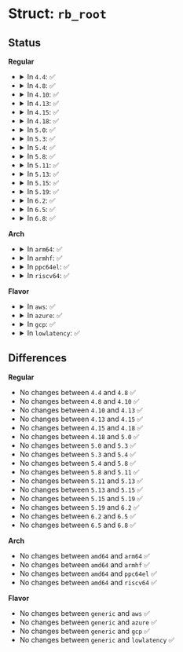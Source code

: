 # Struct: <code>rb_root</code>

## Status
<b>Regular</b>
<ul>
<li>
<details>
<summary>In <code>4.4</code>: ✅</summary>

```c
struct rb_root {
    struct rb_node *rb_node;
};
```
</details>
</li>
<li>
<details>
<summary>In <code>4.8</code>: ✅</summary>

```c
struct rb_root {
    struct rb_node *rb_node;
};
```
</details>
</li>
<li>
<details>
<summary>In <code>4.10</code>: ✅</summary>

```c
struct rb_root {
    struct rb_node *rb_node;
};
```
</details>
</li>
<li>
<details>
<summary>In <code>4.13</code>: ✅</summary>

```c
struct rb_root {
    struct rb_node *rb_node;
};
```
</details>
</li>
<li>
<details>
<summary>In <code>4.15</code>: ✅</summary>

```c
struct rb_root {
    struct rb_node *rb_node;
};
```
</details>
</li>
<li>
<details>
<summary>In <code>4.18</code>: ✅</summary>

```c
struct rb_root {
    struct rb_node *rb_node;
};
```
</details>
</li>
<li>
<details>
<summary>In <code>5.0</code>: ✅</summary>

```c
struct rb_root {
    struct rb_node *rb_node;
};
```
</details>
</li>
<li>
<details>
<summary>In <code>5.3</code>: ✅</summary>

```c
struct rb_root {
    struct rb_node *rb_node;
};
```
</details>
</li>
<li>
<details>
<summary>In <code>5.4</code>: ✅</summary>

```c
struct rb_root {
    struct rb_node *rb_node;
};
```
</details>
</li>
<li>
<details>
<summary>In <code>5.8</code>: ✅</summary>

```c
struct rb_root {
    struct rb_node *rb_node;
};
```
</details>
</li>
<li>
<details>
<summary>In <code>5.11</code>: ✅</summary>

```c
struct rb_root {
    struct rb_node *rb_node;
};
```
</details>
</li>
<li>
<details>
<summary>In <code>5.13</code>: ✅</summary>

```c
struct rb_root {
    struct rb_node *rb_node;
};
```
</details>
</li>
<li>
<details>
<summary>In <code>5.15</code>: ✅</summary>

```c
struct rb_root {
    struct rb_node *rb_node;
};
```
</details>
</li>
<li>
<details>
<summary>In <code>5.19</code>: ✅</summary>

```c
struct rb_root {
    struct rb_node *rb_node;
};
```
</details>
</li>
<li>
<details>
<summary>In <code>6.2</code>: ✅</summary>

```c
struct rb_root {
    struct rb_node *rb_node;
};
```
</details>
</li>
<li>
<details>
<summary>In <code>6.5</code>: ✅</summary>

```c
struct rb_root {
    struct rb_node *rb_node;
};
```
</details>
</li>
<li>
<details>
<summary>In <code>6.8</code>: ✅</summary>

```c
struct rb_root {
    struct rb_node *rb_node;
};
```
</details>
</li>
</ul>
<b>Arch</b>
<ul>
<li>
<details>
<summary>In <code>arm64</code>: ✅</summary>

```c
struct rb_root {
    struct rb_node *rb_node;
};
```
</details>
</li>
<li>
<details>
<summary>In <code>armhf</code>: ✅</summary>

```c
struct rb_root {
    struct rb_node *rb_node;
};
```
</details>
</li>
<li>
<details>
<summary>In <code>ppc64el</code>: ✅</summary>

```c
struct rb_root {
    struct rb_node *rb_node;
};
```
</details>
</li>
<li>
<details>
<summary>In <code>riscv64</code>: ✅</summary>

```c
struct rb_root {
    struct rb_node *rb_node;
};
```
</details>
</li>
</ul>
<b>Flavor</b>
<ul>
<li>
<details>
<summary>In <code>aws</code>: ✅</summary>

```c
struct rb_root {
    struct rb_node *rb_node;
};
```
</details>
</li>
<li>
<details>
<summary>In <code>azure</code>: ✅</summary>

```c
struct rb_root {
    struct rb_node *rb_node;
};
```
</details>
</li>
<li>
<details>
<summary>In <code>gcp</code>: ✅</summary>

```c
struct rb_root {
    struct rb_node *rb_node;
};
```
</details>
</li>
<li>
<details>
<summary>In <code>lowlatency</code>: ✅</summary>

```c
struct rb_root {
    struct rb_node *rb_node;
};
```
</details>
</li>
</ul>

## Differences
<b>Regular</b>
<ul>
<li>
No changes between <code>4.4</code> and <code>4.8</code> ✅
</li>
<li>
No changes between <code>4.8</code> and <code>4.10</code> ✅
</li>
<li>
No changes between <code>4.10</code> and <code>4.13</code> ✅
</li>
<li>
No changes between <code>4.13</code> and <code>4.15</code> ✅
</li>
<li>
No changes between <code>4.15</code> and <code>4.18</code> ✅
</li>
<li>
No changes between <code>4.18</code> and <code>5.0</code> ✅
</li>
<li>
No changes between <code>5.0</code> and <code>5.3</code> ✅
</li>
<li>
No changes between <code>5.3</code> and <code>5.4</code> ✅
</li>
<li>
No changes between <code>5.4</code> and <code>5.8</code> ✅
</li>
<li>
No changes between <code>5.8</code> and <code>5.11</code> ✅
</li>
<li>
No changes between <code>5.11</code> and <code>5.13</code> ✅
</li>
<li>
No changes between <code>5.13</code> and <code>5.15</code> ✅
</li>
<li>
No changes between <code>5.15</code> and <code>5.19</code> ✅
</li>
<li>
No changes between <code>5.19</code> and <code>6.2</code> ✅
</li>
<li>
No changes between <code>6.2</code> and <code>6.5</code> ✅
</li>
<li>
No changes between <code>6.5</code> and <code>6.8</code> ✅
</li>
</ul>
<b>Arch</b>
<ul>
<li>
No changes between <code>amd64</code> and <code>arm64</code> ✅
</li>
<li>
No changes between <code>amd64</code> and <code>armhf</code> ✅
</li>
<li>
No changes between <code>amd64</code> and <code>ppc64el</code> ✅
</li>
<li>
No changes between <code>amd64</code> and <code>riscv64</code> ✅
</li>
</ul>
<b>Flavor</b>
<ul>
<li>
No changes between <code>generic</code> and <code>aws</code> ✅
</li>
<li>
No changes between <code>generic</code> and <code>azure</code> ✅
</li>
<li>
No changes between <code>generic</code> and <code>gcp</code> ✅
</li>
<li>
No changes between <code>generic</code> and <code>lowlatency</code> ✅
</li>
</ul>

